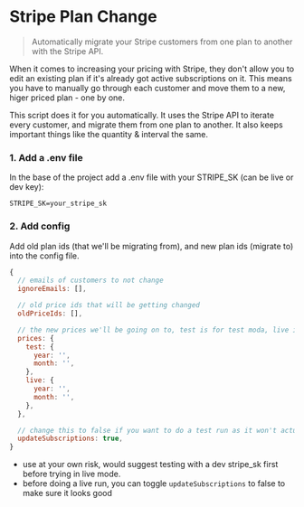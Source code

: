 # Stripe Plan Change

> Automatically migrate your Stripe customers from one plan to another with the Stripe API.

When it comes to increasing your pricing with Stripe, they don't allow you to edit an existing plan if it's already got active subscriptions on it. This means you have to manually go through each customer and move them to a new, higer priced plan - one by one.

This script does it for you automatically. It uses the Stripe API to iterate every customer, and migrate them from one plan to another. It also keeps important things like the quantity & interval the same.

### 1. Add a .env file
In the base of the project add a .env file with your STRIPE_SK (can be live or dev key):

```env
STRIPE_SK=your_stripe_sk
```

### 2. Add config

Add old plan ids (that we'll be migrating from), and new plan ids (migrate to) into the config file.

```js
{
  // emails of customers to not change  
  ignoreEmails: [],

  // old price ids that will be getting changed
  oldPriceIds: [],

  // the new prices we'll be going on to, test is for test moda, live is for live customers
  prices: { 
    test: {
      year: '',
      month: '',
    },
    live: {
      year: '',
      month: '',
    },
  },

  // change this to false if you want to do a test run as it won't actually update anything
  updateSubscriptions: true,
}
```

* use at your own risk, would suggest testing with a dev stripe_sk first before trying in live mode.
* before doing a live run, you can toggle `updateSubscriptions` to false to make sure it looks good
